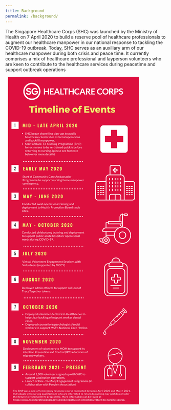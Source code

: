 ```yaml
---
title: Background
permalink: /background/
---
```

The Singapore Healthcare Corps (SHC) was launched by the Ministry of Health on 7 April 2020 to build a reserve pool of healthcare professionals to augment our healthcare manpower in our national response to tackling the COVID-19 outbreak. Today, SHC serves as an auxiliary arm of our healthcare manpower during both crisis and peace time. It currently comprises a mix of healthcare professional and layperson volunteers who are keen to contribute to the healthcare services during peacetime and support outbreak operations

 
![Alt text for image on Isomer site](/images/SHC%20Milestone%20edm.png)